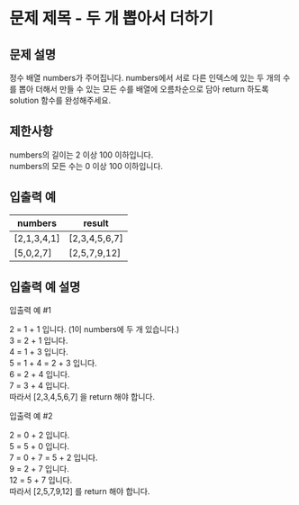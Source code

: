 # 문제 제목 - 두 개 뽑아서 더하기
## 문제 설명
정수 배열 numbers가 주어집니다. numbers에서 서로 다른 인덱스에 있는 두 개의 수를 뽑아 더해서 만들 수 있는 모든 수를 배열에 오름차순으로 담아 return 하도록 solution 함수를 완성해주세요.

## 제한사항
numbers의 길이는 2 이상 100 이하입니다.  
numbers의 모든 수는 0 이상 100 이하입니다.  
## 입출력 예
numbers |	result
---|---|
[2,1,3,4,1] |	[2,3,4,5,6,7]
[5,0,2,7]	| [2,5,7,9,12]
## 입출력 예 설명
입출력 예 #1

2 = 1 + 1 입니다. (1이 numbers에 두 개 있습니다.)  
3 = 2 + 1 입니다.  
4 = 1 + 3 입니다.  
5 = 1 + 4 = 2 + 3 입니다.  
6 = 2 + 4 입니다.  
7 = 3 + 4 입니다.  
따라서 [2,3,4,5,6,7] 을 return 해야 합니다.  

입출력 예 #2

2 = 0 + 2 입니다.  
5 = 5 + 0 입니다.  
7 = 0 + 7 = 5 + 2 입니다.  
9 = 2 + 7 입니다.  
12 = 5 + 7 입니다.  
따라서 [2,5,7,9,12] 를 return 해야 합니다.  
